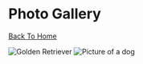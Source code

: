 # Photo Gallery

[Back To Home](/index.md)

![Golden Retriever](http://www.wikihow.com/images/6/64/Stop-a-Dog-from-Jumping-Step-6-Version-2.jpg)
![Picture of a dog](https://images.wagwalkingweb.com/media/articles/dog/fluid-therapy/fluid-therapy.jpg)
